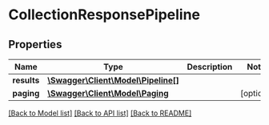 # CollectionResponsePipeline

## Properties
Name | Type | Description | Notes
------------ | ------------- | ------------- | -------------
**results** | [**\Swagger\Client\Model\Pipeline[]**](Pipeline.md) |  | 
**paging** | [**\Swagger\Client\Model\Paging**](Paging.md) |  | [optional] 

[[Back to Model list]](../README.md#documentation-for-models) [[Back to API list]](../README.md#documentation-for-api-endpoints) [[Back to README]](../README.md)


